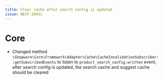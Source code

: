 ```yaml
---
title: Clear cache after search config is updated
issue: NEXT-28431
---
```

# Core
* Changed method `\Shopware\Core\Framework\Adapter\Cache\CacheInvalidationSubscriber::getSubscribedEvents` to listen to `product_search_config.written` event, after search config is updated, the search cache and suggest cache should be cleared
